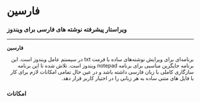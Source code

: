 
# فارسین
### ویراستار پیشرفته نوشته های فارسی برای ویندوز
---
**فارسین**

<div style="direction: rtl">
برنامه‌ای برای ویرایش نوشته‌های ساده با فرمت txt در سیستم عامل ویندوز است.
این برنامه جایگزین مناسبی برای برنامه notepad ویندوز است. تلاش شده تا این برنامه سازگاری کاملی با زبان فارسی داشته باشد و در عین حال تمامی امکانات لازم برای کار با فایل های متنی ساده به هر زبانی را در اختیار کاربر قرار دهد.
</div>

### امکانات

